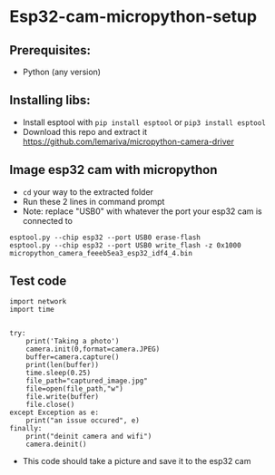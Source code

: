 # Esp32-cam-micropython-setup
## Prerequisites:
* Python (any version)
## Installing libs:
* Install esptool with `pip install esptool` or `pip3 install esptool`
* Download this repo and extract it https://github.com/lemariva/micropython-camera-driver
## Image esp32 cam with micropython
* `cd` your way to the extracted folder
* Run these 2 lines in command prompt
* Note: replace "USB0" with whatever the port your esp32 cam is connected to
``` 
esptool.py --chip esp32 --port USB0 erase-flash
esptool.py --chip esp32 --port USB0 write_flash -z 0x1000 micropython_camera_feeeb5ea3_esp32_idf4_4.bin
```
## Test code
```import camera
import network
import time


try:
    print('Taking a photo')
    camera.init(0,format=camera.JPEG)
    buffer=camera.capture()
    print(len(buffer))
    time.sleep(0.25)
    file_path="captured_image.jpg"
    file=open(file_path,"w")
    file.write(buffer)
    file.close()
except Exception as e:
    print("an issue occured", e)
finally:
    print("deinit camera and wifi")
    camera.deinit()
```
* This code should take a picture and save it to the esp32 cam
